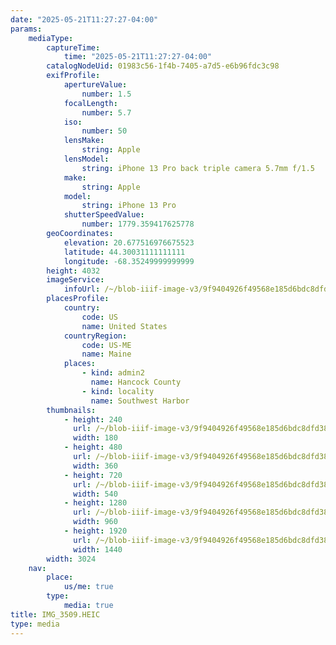 ```yaml
---
date: "2025-05-21T11:27:27-04:00"
params:
    mediaType:
        captureTime:
            time: "2025-05-21T11:27:27-04:00"
        catalogNodeUid: 01983c56-1f4b-7405-a7d5-e6b96fdc3c98
        exifProfile:
            apertureValue:
                number: 1.5
            focalLength:
                number: 5.7
            iso:
                number: 50
            lensMake:
                string: Apple
            lensModel:
                string: iPhone 13 Pro back triple camera 5.7mm f/1.5
            make:
                string: Apple
            model:
                string: iPhone 13 Pro
            shutterSpeedValue:
                number: 1779.359417625778
        geoCoordinates:
            elevation: 20.677516976675523
            latitude: 44.30031111111111
            longitude: -68.35249999999999
        height: 4032
        imageService:
            infoUrl: /~/blob-iiif-image-v3/9f9404926f49568e185d6bdc8dfd38808ee6335cf80508e8fab6baf67b1487af/info.json
        placesProfile:
            country:
                code: US
                name: United States
            countryRegion:
                code: US-ME
                name: Maine
            places:
                - kind: admin2
                  name: Hancock County
                - kind: locality
                  name: Southwest Harbor
        thumbnails:
            - height: 240
              url: /~/blob-iiif-image-v3/9f9404926f49568e185d6bdc8dfd38808ee6335cf80508e8fab6baf67b1487af/full/180%2C240/0/default.jpg
              width: 180
            - height: 480
              url: /~/blob-iiif-image-v3/9f9404926f49568e185d6bdc8dfd38808ee6335cf80508e8fab6baf67b1487af/full/360%2C480/0/default.jpg
              width: 360
            - height: 720
              url: /~/blob-iiif-image-v3/9f9404926f49568e185d6bdc8dfd38808ee6335cf80508e8fab6baf67b1487af/full/540%2C720/0/default.jpg
              width: 540
            - height: 1280
              url: /~/blob-iiif-image-v3/9f9404926f49568e185d6bdc8dfd38808ee6335cf80508e8fab6baf67b1487af/full/960%2C1280/0/default.jpg
              width: 960
            - height: 1920
              url: /~/blob-iiif-image-v3/9f9404926f49568e185d6bdc8dfd38808ee6335cf80508e8fab6baf67b1487af/full/1440%2C1920/0/default.jpg
              width: 1440
        width: 3024
    nav:
        place:
            us/me: true
        type:
            media: true
title: IMG_3509.HEIC
type: media
---
```


